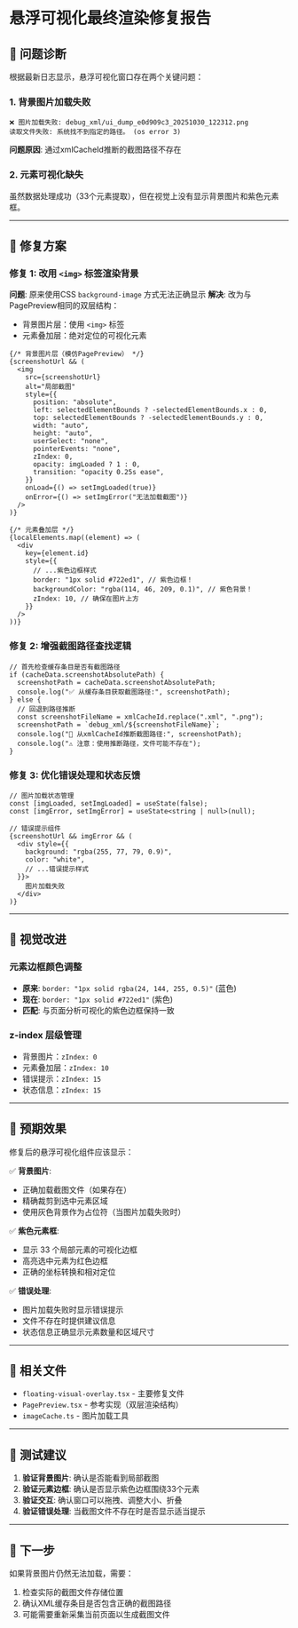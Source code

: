 # 悬浮可视化最终渲染修复报告

## 🎯 问题诊断

根据最新日志显示，悬浮可视化窗口存在两个关键问题：

### 1. 背景图片加载失败

```
❌ 图片加载失败: debug_xml/ui_dump_e0d909c3_20251030_122312.png 
读取文件失败: 系统找不到指定的路径。 (os error 3)
```

**问题原因**: 通过xmlCacheId推断的截图路径不存在

### 2. 元素可视化缺失

虽然数据处理成功（33个元素提取），但在视觉上没有显示背景图片和紫色元素框。

---

## 🔧 修复方案

### 修复 1: 改用 `<img>` 标签渲染背景

**问题**: 原来使用CSS `background-image` 方式无法正确显示
**解决**: 改为与PagePreview相同的双层结构：
- 背景图片层：使用 `<img>` 标签
- 元素叠加层：绝对定位的可视化元素

```tsx
{/* 背景图片层（模仿PagePreview） */}
{screenshotUrl && (
  <img
    src={screenshotUrl}
    alt="局部截图"
    style={{
      position: "absolute",
      left: selectedElementBounds ? -selectedElementBounds.x : 0,
      top: selectedElementBounds ? -selectedElementBounds.y : 0,
      width: "auto",
      height: "auto",
      userSelect: "none",
      pointerEvents: "none",
      zIndex: 0,
      opacity: imgLoaded ? 1 : 0,
      transition: "opacity 0.25s ease",
    }}
    onLoad={() => setImgLoaded(true)}
    onError={() => setImgError("无法加载截图")}
  />
)}

{/* 元素叠加层 */}
{localElements.map((element) => (
  <div
    key={element.id}
    style={{
      // ...紫色边框样式
      border: "1px solid #722ed1", // 紫色边框！
      backgroundColor: "rgba(114, 46, 209, 0.1)", // 紫色背景！
      zIndex: 10, // 确保在图片上方
    }}
  />
))}
```

### 修复 2: 增强截图路径查找逻辑

```tsx
// 首先检查缓存条目是否有截图路径
if (cacheData.screenshotAbsolutePath) {
  screenshotPath = cacheData.screenshotAbsolutePath;
  console.log("✅ 从缓存条目获取截图路径:", screenshotPath);
} else {
  // 回退到路径推断
  const screenshotFileName = xmlCacheId.replace(".xml", ".png");
  screenshotPath = `debug_xml/${screenshotFileName}`;
  console.log("🎯 从xmlCacheId推断截图路径:", screenshotPath);
  console.log("⚠️ 注意：使用推断路径，文件可能不存在");
}
```

### 修复 3: 优化错误处理和状态反馈

```tsx
// 图片加载状态管理
const [imgLoaded, setImgLoaded] = useState(false);
const [imgError, setImgError] = useState<string | null>(null);

// 错误提示组件
{screenshotUrl && imgError && (
  <div style={{ 
    background: "rgba(255, 77, 79, 0.9)",
    color: "white",
    // ...错误提示样式
  }}>
    图片加载失败
  </div>
)}
```

---

## 🎨 视觉改进

### 元素边框颜色调整

- **原来**: `border: "1px solid rgba(24, 144, 255, 0.5)"` (蓝色)
- **现在**: `border: "1px solid #722ed1"` (紫色) 
- **匹配**: 与页面分析可视化的紫色边框保持一致

### z-index 层级管理

- 背景图片：`zIndex: 0`
- 元素叠加层：`zIndex: 10` 
- 错误提示：`zIndex: 15`
- 状态信息：`zIndex: 15`

---

## 🧪 预期效果

修复后的悬浮可视化组件应该显示：

✅ **背景图片**:
- 正确加载截图文件（如果存在）
- 精确裁剪到选中元素区域
- 使用灰色背景作为占位符（当图片加载失败时）

✅ **紫色元素框**:
- 显示 33 个局部元素的可视化边框
- 高亮选中元素为红色边框
- 正确的坐标转换和相对定位

✅ **错误处理**:
- 图片加载失败时显示错误提示
- 文件不存在时提供建议信息
- 状态信息正确显示元素数量和区域尺寸

---

## 🔗 相关文件

- `floating-visual-overlay.tsx` - 主要修复文件
- `PagePreview.tsx` - 参考实现（双层渲染结构）
- `imageCache.ts` - 图片加载工具

---

## 📝 测试建议

1. **验证背景图片**: 确认是否能看到局部截图
2. **验证元素边框**: 确认是否显示紫色边框围绕33个元素
3. **验证交互**: 确认窗口可以拖拽、调整大小、折叠
4. **验证错误处理**: 当截图文件不存在时是否显示适当提示

---

## 🎯 下一步

如果背景图片仍然无法加载，需要：

1. 检查实际的截图文件存储位置
2. 确认XML缓存条目是否包含正确的截图路径
3. 可能需要重新采集当前页面以生成截图文件